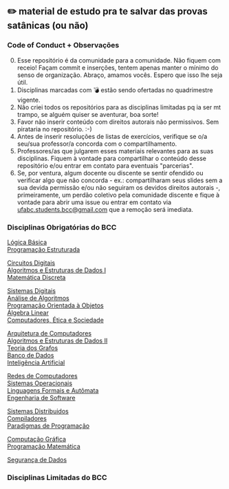 ## :pencil2: material de estudo pra te salvar das provas satânicas (ou não)

### Code of Conduct + Observações

00. Esse repositório é da comunidade para a comunidade. Não fiquem com receio! Façam commit e inserções, tentem apenas manter o mínimo do senso de organização. Abraço, amamos vocês. Espero que isso lhe seja útil.
01. Disciplinas marcadas com :bomb: estão sendo ofertadas no quadrimestre vigente. 
02. Não criei todos os repositórios para as disciplinas limitadas pq ia ser mt trampo, se alguém quiser se aventurar, boa sorte!
03. Favor não inserir conteúdo com direitos autorais não permissivos. Sem pirataria no repositório. :-)
04. Antes de inserir resoluções de listas de exercícios, verifique se o/a seu/sua professor/a concorda com o compartilhamento.
05. Professores/as que julgarem esses materiais relevantes para as suas disciplinas. Fiquem à vontade para compartilhar o conteúdo desse repositório e/ou entrar em contato para eventuais "parcerias".
06. Se, por ventura, algum docente ou discente se sentir ofendido ou verificar algo que não concorda - ex.: compartilharam seus slides sem a sua devida permissão e/ou não seguiram os devidos direitos autorais -, primeiramente, um perdão coletivo pela comunidade discente e fique à vontade para abrir uma issue ou entrar em contato via ufabc.students.bcc@gmail.com que a remoção será imediata.

### Disciplinas Obrigatórias do BCC

[Lógica Básica]() <br/>
[Programação Estruturada]() <br/>

[Circuitos Digitais]()  <br/>
[Algoritmos e Estruturas de Dados I]() <br/>
[Matemática Discreta]() <br/>

[Sistemas Digitais]() <br/>
[Análise de Algoritmos]() <br/>
[Programação Orientada à Objetos]() <br/>
[Álgebra Linear]() <br/>
[Computadores, Ética e Sociedade]() <br/>

[Arquitetura de Computadores]() <br/>
[Algoritmos e Estruturas de Dados II]() <br/>
[Teoria dos Grafos]()  <br/>
[Banco de Dados]() <br/>
[Inteligência Artificial]() <br/>

[Redes de Computadores]() <br/>
[Sistemas Operacionais]() <br/>
[Linguagens Formais e Autômata]() <br/>
[Engenharia de Software]() <br/>

[Sistemas Distribuidos]() <br/>
[Compiladores]() <br/>
[Paradigmas de Programação]() <br/>

[Computação Gráfica]() <br/>
[Programação Matemática]() <br/>

[Segurança de Dados]() <br/>

### Disciplinas Limitadas do BCC

[]()
[]()
[]()
[]()
[]()

